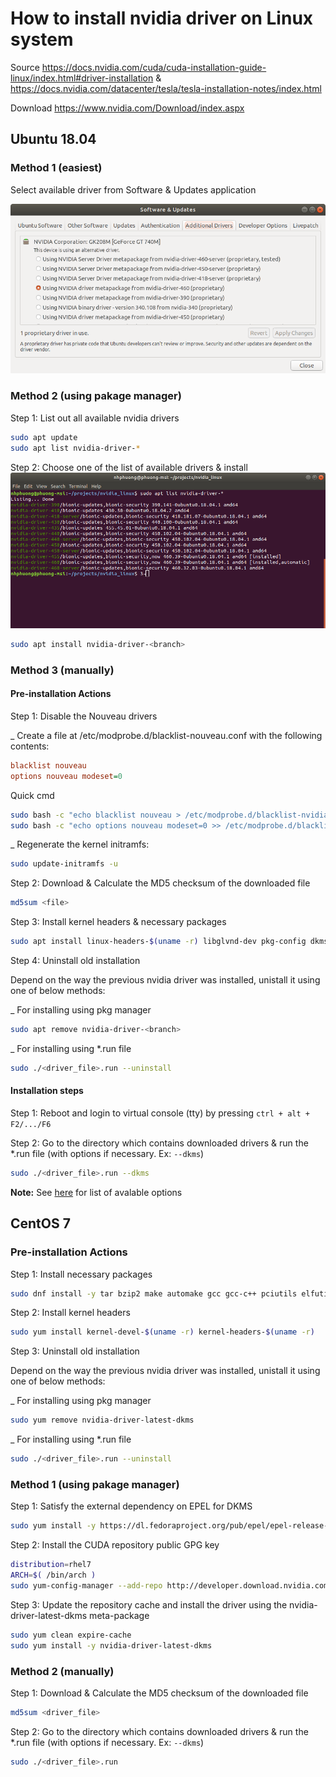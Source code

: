 # How to install nvidia driver on Linux system
Source https://docs.nvidia.com/cuda/cuda-installation-guide-linux/index.html#driver-installation
&
https://docs.nvidia.com/datacenter/tesla/tesla-installation-notes/index.html

Download https://www.nvidia.com/Download/index.aspx

## Ubuntu 18.04
### Method 1 (easiest)
Select available driver from Software & Updates application

![Softwares & Updates](../images/softwares_n_updates.png)

### Method 2 (using pakage manager)
Step 1: List out all available nvidia drivers
```sh
sudo apt update
sudo apt list nvidia-driver-*
```

Step 2: Choose one of the list of available drivers & install
![Driver list](../images/cmdl_nvidia_driver.png)
```sh
sudo apt install nvidia-driver-<branch>
```

### Method 3 (manually)
#### Pre-installation Actions
Step 1: Disable the Nouveau drivers

_ Create a file at /etc/modprobe.d/blacklist-nouveau.conf with the following contents:
```cfg
blacklist nouveau
options nouveau modeset=0
```
Quick cmd
```sh
sudo bash -c "echo blacklist nouveau > /etc/modprobe.d/blacklist-nvidia-nouveau.conf"
sudo bash -c "echo options nouveau modeset=0 >> /etc/modprobe.d/blacklist-nvidia-nouveau.conf"
```
_ Regenerate the kernel initramfs:
```sh
sudo update-initramfs -u
```

Step 2: Download & Calculate the MD5 checksum of the downloaded file

```sh
md5sum <file>
```

Step 3: Install kernel headers & necessary packages

```sh
sudo apt install linux-headers-$(uname -r) libglvnd-dev pkg-config dkms
```

Step 4: Uninstall old installation

Depend on the way the previous nvidia driver was installed, unistall it using one of below methods:

_ For installing using pkg manager
```sh
sudo apt remove nvidia-driver-<branch>
```

_ For installing using *.run file
```sh
sudo ./<driver_file>.run --uninstall
```

#### Installation steps
Step 1: Reboot and login to virtual console (tty) by pressing `ctrl + alt + F2/.../F6`

Step 2: Go to the directory which contains downloaded drivers & run the *.run file (with options if necessary. Ex: `--dkms`)
```sh
sudo ./<driver_file>.run --dkms
```

**Note:** See [here](https://github.com/nhphuong91/Linux/blob/master/nvidiaDriverInstallation/OptionToInstallNvidiaDriver.txt) for list of avalable options

## CentOS 7
### Pre-installation Actions
Step 1: Install necessary packages
```sh
sudo dnf install -y tar bzip2 make automake gcc gcc-c++ pciutils elfutils-libelf-devel libglvnd-devel iptables firewalld vim bind-utils wget
```

Step 2: Install kernel headers
```sh
sudo yum install kernel-devel-$(uname -r) kernel-headers-$(uname -r)
```

Step 3: Uninstall old installation

Depend on the way the previous nvidia driver was installed, unistall it using one of below methods:

_ For installing using pkg manager
```sh
sudo yum remove nvidia-driver-latest-dkms
```

_ For installing using *.run file
```sh
sudo ./<driver_file>.run --uninstall
```

### Method 1 (using pakage manager)
Step 1: Satisfy the external dependency on EPEL for DKMS
```sh
sudo yum install -y https://dl.fedoraproject.org/pub/epel/epel-release-latest-7.noarch.rpm
```

Step 2: Install the CUDA repository public GPG key
```sh
distribution=rhel7
ARCH=$( /bin/arch )
sudo yum-config-manager --add-repo http://developer.download.nvidia.com/compute/cuda/repos/$distribution/${ARCH}/cuda-$distribution.repo
```

Step 3: Update the repository cache and install the driver using the nvidia-driver-latest-dkms meta-package
```sh
sudo yum clean expire-cache
sudo yum install -y nvidia-driver-latest-dkms
```

### Method 2 (manually)
Step 1: Download & Calculate the MD5 checksum of the downloaded file
```sh
md5sum <driver_file>
```

Step 2: Go to the directory which contains downloaded drivers & run the *.run file (with options if necessary. Ex: `--dkms`)
```sh
sudo ./<driver_file>.run
```
